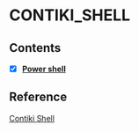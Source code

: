 # CONTIKI_SHELL

## Contents

- [x] **[Power shell](Power_Shell/power_shell.md)**

## Reference    

[Contiki Shell](https://anrg.usc.edu/contiki/index.php/Contiki_Shell)